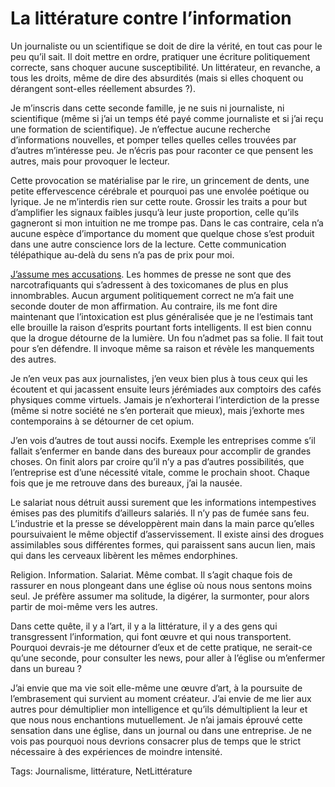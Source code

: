 # La littérature contre l’information

Un journaliste ou un scientifique se doit de dire la vérité, en tout cas pour le peu qu’il sait. Il doit mettre en ordre, pratiquer une écriture politiquement correcte, sans choquer aucune susceptibilité. Un littérateur, en revanche, a tous les droits, même de dire des absurdités (mais si elles choquent ou dérangent sont-elles réellement absurdes ?).

Je m’inscris dans cette seconde famille, je ne suis ni journaliste, ni scientifique (même si j’ai un temps été payé comme journaliste et si j’ai reçu une formation de scientifique). Je n’effectue aucune recherche d’informations nouvelles, et pomper telles quelles celles trouvées par d’autres m’intéresse peu. Je n’écris pas pour raconter ce que pensent les autres, mais pour provoquer le lecteur.

Cette provocation se matérialise par le rire, un grincement de dents, une petite effervescence cérébrale et pourquoi pas une envolée poétique ou lyrique. Je ne m’interdis rien sur cette route. Grossir les traits a pour but d’amplifier les signaux faibles jusqu’à leur juste proportion, celle qu’ils gagneront si mon intuition ne me trompe pas. Dans le cas contraire, cela n’a aucune espèce d’importance du moment que quelque chose s’est produit dans une autre conscience lors de la lecture. Cette communication télépathique au-delà du sens n’a pas de prix pour moi.

[J’assume mes accusations](/2010/06/20/tuons-la-presse/). Les hommes de presse ne sont que des narcotrafiquants qui s’adressent à des toxicomanes de plus en plus innombrables. Aucun argument politiquement correct ne m’a fait une seconde douter de mon affirmation. Au contraire, ils me font dire maintenant que l’intoxication est plus généralisée que je ne l’estimais tant elle brouille la raison d’esprits pourtant forts intelligents. Il est bien connu que la drogue détourne de la lumière. Un fou n’admet pas sa folie. Il fait tout pour s’en défendre. Il invoque même sa raison et révèle les manquements des autres.

Je n’en veux pas aux journalistes, j’en veux bien plus à tous ceux qui les écoutent et qui jacassent ensuite leurs jérémiades aux comptoirs des cafés physiques comme virtuels. Jamais je n’exhorterai l’interdiction de la presse (même si notre société ne s’en porterait que mieux), mais j’exhorte mes contemporains à se détourner de cet opium.

J’en vois d’autres de tout aussi nocifs. Exemple les entreprises comme s’il fallait s’enfermer en bande dans des bureaux pour accomplir de grandes choses. On finit alors par croire qu’il n’y a pas d’autres possibilités, que l’entreprise est d’une nécessité vitale, comme le prochain shoot. Chaque fois que je me retrouve dans des bureaux, j’ai la nausée.

Le salariat nous détruit aussi surement que les informations intempestives émises pas des plumitifs d’ailleurs salariés. Il n’y pas de fumée sans feu. L’industrie et la presse se développèrent main dans la main parce qu’elles poursuivaient le même objectif d’asservissement. Il existe ainsi des drogues assimilables sous différentes formes, qui paraissent sans aucun lien, mais qui dans les cerveaux libèrent les mêmes endorphines.

Religion. Information. Salariat. Même combat. Il s’agit chaque fois de rassurer en nous plongeant dans une église où nous nous sentons moins seul. Je préfère assumer ma solitude, la digérer, la surmonter, pour alors partir de moi-même vers les autres.

Dans cette quête, il y a l’art, il y a la littérature, il y a des gens qui transgressent l’information, qui font œuvre et qui nous transportent. Pourquoi devrais-je me détourner d’eux et de cette pratique, ne serait-ce qu’une seconde, pour consulter les news, pour aller à l’église ou m’enfermer dans un bureau ?

J’ai envie que ma vie soit elle-même une œuvre d’art, à la poursuite de l’embrasement qui survient au moment créateur. J’ai envie de me lier aux autres pour démultiplier mon intelligence et qu’ils démultiplient la leur et que nous nous enchantions mutuellement. Je n’ai jamais éprouvé cette sensation dans une église, dans un journal ou dans une entreprise. Je ne vois pas pourquoi nous devrions consacrer plus de temps que le strict nécessaire à des expériences de moindre intensité.

Tags: Journalisme, littérature, NetLittérature